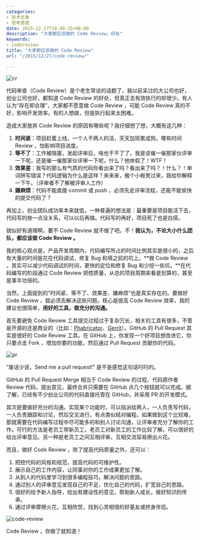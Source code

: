 ```yaml
---
categories:
- 技术文章
- 思考感悟
date: 2015-12-27T18:49:15+08:00
description: "大家都应该做的 Code Review，好处"
keywords:
- codereview
title: "大家都应该做的 Code Review"
url: "/2015/12/27/code-review/"

---
```


![cr](http://7xlx3k.com1.z0.glb.clouddn.com/cr.jpg-wt)

<!--more-->

代码审查（Code Review）是个老生常谈的话题了，我以前呆过的大公司也好，创业公司也好，都知道 Code Review 的好处，但真正去有效执行的却很少。有人认为“存在即合理”，大家都不愿意做 Code Review ，可能 Code Review 真的不好，影响开发效率。有的人想做，但是执行起来太困难。

造成大家放弃 Code Review 的原因有哪些呢？我仔细想了想，大概有这几种：

 1. **时间紧**：项目赶着上线，一个人干两人的活，天天加班累成狗，哪有时间 Review ，怕影响项目进度。
 1. **等不了**：工作被阻塞，发起评审后，啥也干不了了，我是该催一催那家伙评审一下呢，还是催一催那家伙评审一下呢，什么？他休假了！WTF！
 1. **效果差**：我写的那么有气质的代码你看出来了吗？看出来了吗？！什么？！单词拼写错误？代码逻辑为什么是这样？来来来，搬个小板凳过来，我给你解释一下午。（评审者不了解被评审人工作）
 1. **嫌麻烦**：代码不能直接 commit 或 push ，必须先走评审流程，还能不能愉快的提交代码了？

再加上，创业团队成功率本来就低，一种普遍的想法是：最重要是项目能活下去，代码写的挫一点没关系，可以以后再搞。代码写的再好，项目死了也是白搭。

貌似好有道理啊，要不 Code Review 就不做了吧。不！**我认为，不论大小什么团队，都应该做 Code Review 。**

我的核心观点是，产品开发周期内，代码编写所占的时间比例其实是很小的，之后有大量的时间是花在代码调试，修复 Bug 和填之前的坑上。**做 Code Review ，其实可以减少代码调试的时间，更快的定位和修复 Bug 和少挖一些坑。**在代码编写的阶段通过 Code Review 把控质量，从总的项目周期来看是划算的，甚至是事半功倍的。

当然，上面提到的“时间紧、等不了、效果差、嫌麻烦”也是真实存在的。要做好 Code Review ，就必须去解决这些问题。核心是提高 Code Review 效率，我的建议也很简单，**用好的工具，做充分的沟通。**

首先要避免 Code Review 工具提交过程过于复杂冗长，相关的工具有很多，不管是开源的还是商业的（比如：[Phabricator](http://phabricator.org/)、[Gerrit](https://www.gerritcodereview.com/)）。GitHub 的 Pull Request 其实是很好的 Code Review 工具。在 GitHub 上，你发现一个好项目想改进它，你只要点击 Fork ，增加你要的功能，然后通过 Pull Request 贡献你的代码。

![pr](http://7xlx3k.com1.z0.glb.clouddn.com/pr.jpg)

“废话少说，Send me a pull request!” 是不是感觉这句话叼叼的。

 GitHub 的 Pull Request Merge 相当于 Code Review 的过程，代码原作者 Review 代码，提出意见，最终合并只需要在 GitHub 点几个按钮就可以完成。据了解，已经有不少创业公司的代码直接托管在 GitHub，并采用 PR 的开发模式。

其次是要做好充分的沟通。实现某个功能时，可以指派给两人，一人负责写代码，一人负责跟踪和讨论，然后交叉进行，有点类似结对编程。如果做到这个比较难，那就需要在代码编写过程中尽可能多的和别人讨论沟通，让评审者充分了解你的工作。可行的方法是老员工带新员工，老员工对新员工的工作比较了解，可以很好的给出评审意见。另一种是老员工之间互相评审，互相交流容易擦出火花。

而且，做好 Code Review ，除了提高代码质量之外，还可以：

1. 把控代码的风格和规范，提高代码的可维护性。
1. 展示自己的工作内容，让同事对你的工作成果更加了解。
1. 从别人的代码里学习到很多编程技巧，解决问题的思路。
1. 通过别人的评审意见发现自己的不足，优化自己的代码，扩宽自己的思路。
1. 很好的给予新人指导，给出有建设性的意见，帮助新人成长，做好知识的传承。
1. 通过评审摩擦火花，互相欣赏，找到心灵相惜的好基友或终身伴侣。

![code-review](http://7xlx3k.com1.z0.glb.clouddn.com/code-review.jpg)

Code Review ，你做了就知道！